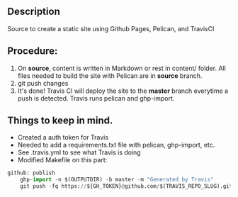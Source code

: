 ## Description

Source to create a static site using Github Pages, Pelican, and TravisCI

## Procedure:

1. On **source**, content is written in Markdown or rest in content/ folder. All files needed to build the site with Pelican are in **source** branch.
2. git push changes
3. It's done! Travis CI will deploy the site to the **master** branch everytime a push is detected. Travis runs pelican and ghp-import.


## Things to keep in mind.

* Created a auth token for Travis
* Needed to add a requirements.txt file with pelican, ghp-import, etc.
* See .travis.yml to see what Travis is doing
* Modified Makefile on this part:

```python
github: publish    
    ghp-import -n $(OUTPUTDIR) -b master -m "Generated by Travis"   
    git push -fq https://${GH_TOKEN}@github.com/$(TRAVIS_REPO_SLUG).git master
    
```